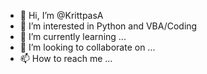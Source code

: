 - 👋 Hi, I’m @KrittpasA
- 👀 I’m interested in Python and VBA/Coding
- 🌱 I’m currently learning ...
- 💞️ I’m looking to collaborate on ...
- 📫 How to reach me ...

<!---
KrittpasA/KrittpasA is a ✨ special ✨ repository because its `README.md` (this file) appears on your GitHub profile.
You can click the Preview link to take a look at your changes.
--->
